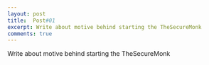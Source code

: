 ```yaml
---
layout: post
title:  Post#01
excerpt: Write about motive behind starting the TheSecureMonk
comments: true
---
```


Write about motive behind starting the TheSecureMonk